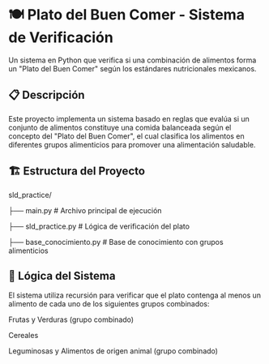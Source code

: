 # 🍽️ Plato del Buen Comer - Sistema de Verificación

Un sistema en Python que verifica si una combinación de alimentos forma un "Plato del Buen Comer" según los estándares nutricionales mexicanos.

## 📋 Descripción

Este proyecto implementa un sistema basado en reglas que evalúa si un conjunto de alimentos constituye una comida balanceada según el concepto del "Plato del Buen Comer", el cual clasifica los alimentos en diferentes grupos alimenticios para promover una alimentación saludable.

## 🏗️ Estructura del Proyecto
sld_practice/

├── main.py # Archivo principal de ejecución

├── sld_practice.py # Lógica de verificación del plato

├── base_conocimiento.py # Base de conocimiento con grupos alimenticios

## 🧠 Lógica del Sistema
El sistema utiliza recursión para verificar que el plato contenga al menos un alimento de cada uno de los siguientes grupos combinados:

Frutas y Verduras (grupo combinado)

Cereales

Leguminosas y Alimentos de origen animal (grupo combinado)

